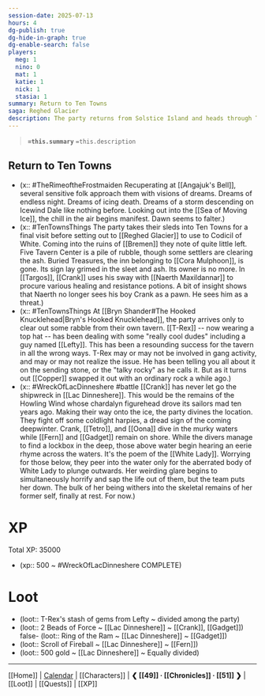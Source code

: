 ```yaml
---
session-date: 2025-07-13
hours: 4
dg-publish: true
dg-hide-in-graph: true
dg-enable-search: false
players:
  meg: 1
  nino: 0
  mat: 1
  katie: 1
  nick: 1
  stasia: 1
summary: Return to Ten Towns
saga: Reghed Glacier
description: The party returns from Solstice Island and heads through Ten Towns as premonitions of Auril's Eternal Winter begin to manifest. They stop in the ruins of Bremen, parlay for potions with Naerth in Targos, and patiently work through the misadventures of T-Rex and Copper at the Hooked Knucklehead in Bryn Shander. Here they convene with the Elk King's shaman, Mjenir, from whom they receive visions of the frozen waterfall at the Evermelt... and of troubles on the road ahead. The party makes one last detour in Easthaven, heading onto the ice of Lac Dinneshere to delve for the wreckage of the Howling Wind. They fight coldlight harpies and find treasure, as well as the abberant body of the White Lady herself.
---
```


> **`=this.summary`**
> `=this.description`

## Return to Ten Towns
- (x::  #TheRimeoftheFrostmaiden Recuperating at [[Angajuk's Bell]], several sensitive folk approach them with visions of dreams. Dreams of endless night. Dreams of icing death. Dreams of a storm descending on Icewind Dale like nothing before. Looking out into the [[Sea of Moving Ice]], the chill in the air begins manifest. Dawn seems to falter.)
- (x:: #TenTownsThings The party takes their sleds into Ten Towns for a final visit before setting out to [[Reghed Glacier]] to use to Codicil of White. Coming into the ruins of [[Bremen]] they note of quite little left. Five Tavern Center is a pile of rubble, though some settlers are clearing the ash. Buried Treasures, the inn belonging to [[Cora Mulphoon]], is gone. Its sign lay grimed in the sleet and ash. Its owner is no more. In [[Targos]], [[Crank]] uses his sway with [[Naerth Maxildannar]] to procure various healing and resistance potions. A bit of insight shows that Naerth no longer sees his boy Crank as a pawn. He sees him as a threat.)
- (x:: #TenTownsThings At [[Bryn Shander#The Hooked Knucklehead|Bryn's Hooked Knucklehead]], the party arrives only to clear out some rabble from their own tavern. [[T-Rex]] -- now wearing a top hat -- has been dealing with some "really cool dudes" including a guy named [[Lefty]]. This has been a resounding success for the tavern in all the wrong ways. T-Rex may or may not be involved in gang activity, and may or may not realize the issue. He has been telling you all about it on the sending stone, or the "talky rocky" as he calls it. But as it turns out [[Copper]] swapped it out with an ordinary rock a while ago.)
- (x:: #WreckOfLacDinneshere #battle [[Crank]] has never let go the shipwreck in [[Lac Dinneshere]]. This would be the remains of the Howling Wind whose chardalyn figurehead drove its sailors mad ten years ago. Making their way onto the ice, the party divines the location. They fight off some coldlight harpies, a dread sign of the coming deepwinter. Crank, [[Tetro]], and [[Oona]] dive in the murky waters while [[Fern]] and [[Gadget]] remain on shore. While the divers manage to find a lockbox in the deep, those above water begin hearing an eerie rhyme across the waters. It's the poem of the [[White Lady]]. Worrying for those below, they peer into the water only for the aberrated body of White Lady to plunge outwards. Her weirding glare begins to simultaneously horrify and sap the life out of them, but the team puts her down. The bulk of her being withers into the skeletal remains of her former self, finally at rest. For now.)

# XP
Total XP: 35000
- (xp:: 500 ~ #WreckOfLacDinneshere COMPLETE) 

# Loot
- (loot:: T-Rex's stash of gems from Lefty ~ divided among the party)
- (loot::  2 Beads of Force ~ [[Lac Dinneshere]] ~ [[Crank]], [[Gadget]])
false- (loot::  Ring of the Ram ~ [[Lac Dinneshere]] ~ [[Gadget]])
- (loot::  Scroll of Fireball ~ [[Lac Dinneshere]] ~ [[Fern]])
- (loot::  500 gold ~ [[Lac Dinneshere]] ~ Equally divided)

---
[[Home]] | [Calendar](https://app.fantasy-calendar.com/calendars/38f9e3f5098bac1f655a4fb4241f35eb) | [[Characters]] | **❮ [[49]] · [[Chronicles]] ·  [[51]] ❯** | [[Loot]] | [[Quests]]  | [[XP]]